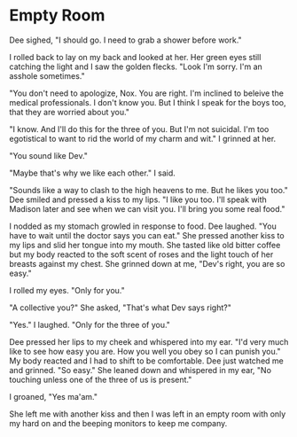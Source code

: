 # Empty Room

Dee sighed, "I should go.  I need to grab a shower before work."

I rolled back to lay on my back and looked at her.  Her green eyes still catching the light and I saw the golden flecks.  "Look I'm sorry.  I'm an asshole sometimes."

"You don't need to apologize, Nox.  You are right.  I'm inclined to beleive the medical professionals.  I don't know you.  But I think I speak for the boys too, that they are worried about you."

"I know.  And I'll do this for the three of you.  But I'm not suicidal.  I'm too egotistical to want to rid the world of my charm and wit."  I grinned at her.

"You sound like Dev."

"Maybe that's why we like each other."  I said.

"Sounds like a way to clash to the high heavens to me.  But he likes you too."  Dee smiled and pressed a kiss to my lips.  "I like you too.  I'll speak with Madison later and see when we can visit you.  I'll bring you some real food."

I nodded as my stomach growled in response to food.  Dee laughed.  "You have to wait until the doctor says you can eat."  She pressed another kiss to my lips and slid her tongue into my mouth.  She tasted like old bitter coffee but my body reacted to the soft scent of roses and the light touch of her breasts against my chest.  She grinned down at me, "Dev's right, you are so easy."

I rolled my eyes.  "Only for you."

"A collective you?"  She asked, "That's what Dev says right?"

"Yes."  I laughed.  "Only for the three of you."

Dee pressed her lips to my cheek and whispered into my ear.  "I'd very much like to see how easy you are.  How you well you obey so I can punish you."  My body reacted and I had to shift to be comfortable.  Dee just watched me and grinned.  "So easy."  She leaned down and whispered in my ear, "No touching unless one of the three of us is present."

I groaned, "Yes ma'am."

She left me with another kiss and then I was left in an empty room with only my hard on and the beeping monitors to keep me company.

